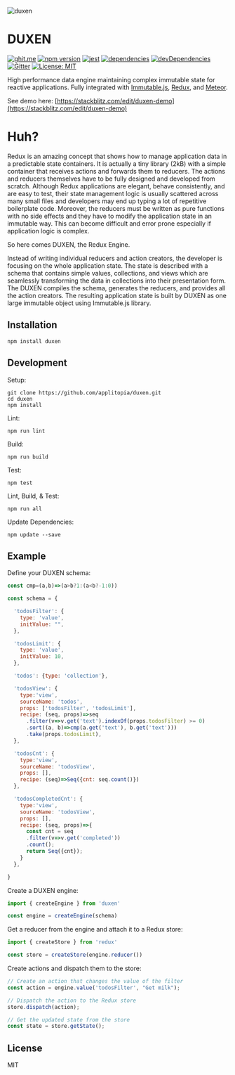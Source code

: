 ![duxen](http://applitopia.github.io/duxen/duxen.svg)

DUXEN
=====
[![ghit.me](https://ghit.me/badge.svg?repo=applitopia/duxen)](https://ghit.me/repo/applitopia/duxen)
[![npm version](https://badge.fury.io/js/duxen.svg)](https://badge.fury.io/js/duxen)
[![jest](https://img.shields.io/badge/tested_with-jest-brightgreen.svg)](https://facebook.github.io/jest/)
[![dependencies](https://img.shields.io/david/applitopia/duxen.svg)](https://david-dm.org/applitopia/duxen)
[![devDependencies](https://img.shields.io/david/dev/applitopia/duxen.svg)](https://david-dm.org/applitopia/duxen?type=dev)
[![Gitter](https://img.shields.io/gitter/room/applitopia/duxen.svg)](https://gitter.im/duxen/Lobby)
[![License: MIT](https://img.shields.io/badge/license-MIT-blue.svg)](https://opensource.org/licenses/MIT)

High performance data engine maintaining complex immutable state for reactive applications.
Fully integrated with [Immutable.js](https://facebook.github.io/immutable-js/), [Redux](https://redux.js.org), and [Meteor](https://meteor.com).

See demo here: [https://stackblitz.com/edit/duxen-demo](https://stackblitz.com/edit/duxen-demo)

Huh?
====
Redux is an amazing concept that shows how to manage application data in a predictable state containers. It is actually a tiny library (2kB) with a simple container that receives actions and forwards them to reducers. The actions and reducers themselves have to be fully designed and developed from scratch. Although Redux applications are elegant, behave consistently, and are easy to test, their state management logic is usually scattered across many small files and developers may end up typing a lot of repetitive boilerplate code. Moreover, the reducers must be written as pure functions with no side effects and they have to modify the application state in an immutable way. This can become difficult and error prone especially if application logic is complex.

So here comes DUXEN, the Redux Engine.

Instead of writing individual reducers and action creators, the developer is focusing on the whole application state. The state is described with a schema that contains simple values, collections, and views which are seamlessly transforming the data in collections into their presentation form. The DUXEN compiles the schema, generates the reducers, and provides all the action creators. The resulting application state is built by DUXEN as one large immutable object using Immutable.js library.


Installation
------------

```shell
npm install duxen
```

Development
-----------

Setup:

```shell
git clone https://github.com/applitopia/duxen.git
cd duxen
npm install
```

Lint:
```shell
npm run lint
```

Build:
```shell
npm run build
```

Test:
```shell
npm test
```

Lint, Build, & Test:
```shell
npm run all
```

Update Dependencies:
```shell
npm update --save
```

Example
------
Define your DUXEN schema:

```js
const cmp=(a,b)=>(a>b?1:(a<b?-1:0))

const schema = {

  'todosFilter': {
    type: 'value',
    initValue: "",
  },

  'todosLimit': {
    type: 'value',
    initValue: 10,
  },

  'todos': {type: 'collection'},

  'todosView': {
    type:'view',
    sourceName: 'todos',
    props: ['todosFilter', 'todosLimit'],
    recipe: (seq, props)=>seq
      .filter(v=>v.get('text').indexOf(props.todosFilter) >= 0)
      .sort((a, b)=>cmp(a.get('text'), b.get('text')))
      .take(props.todosLimit),
  },

  'todosCnt': {
    type:'view',
    sourceName: 'todosView',
    props: [],
    recipe: (seq)=>Seq({cnt: seq.count()})
  },

  'todosCompletedCnt': {
    type:'view',
    sourceName: 'todosView',
    props: [],
    recipe: (seq, props)=>{
      const cnt = seq
      .filter(v=>v.get('completed'))
      .count();
      return Seq({cnt});
    }
  },

}
```
Create a DUXEN engine:
```js
import { createEngine } from 'duxen'

const engine = createEngine(schema)
```
Get a reducer from the engine and attach it to a Redux store:
```js
import { createStore } from 'redux'

const store = createStore(engine.reducer())

```
Create actions and dispatch them to the store:
```js
// Create an action that changes the value of the filter
const action = engine.value('todosFilter', "Get milk");

// Dispatch the action to the Redux store
store.dispatch(action);

// Get the updated state from the store
const state = store.getState();
```

License
-------

MIT
